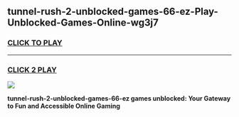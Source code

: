 
## tunnel-rush-2-unblocked-games-66-ez-Play-Unblocked-Games-Online-wg3j7
<h3>
<a href="https://premium76.site?title=tunnel-rush-2-unblocked-games-66-ez&ref=25A">CLICK TO PLAY</a></h3>
<hr>

<h3>
<a href="https://premium76.site?title=tunnel-rush-2-unblocked-games-66-ez&ref=25A">CLICK 2 PLAY</a>
  
</h3>

<a href="https://premium76.site?title=tunnel-rush-2-unblocked-games-66-ez&ref=25A"><img src="https://clearcache.store/games.png"></a>


**tunnel-rush-2-unblocked-games-66-ez games unblocked: Your Gateway to Fun and Accessible Online Gaming**
